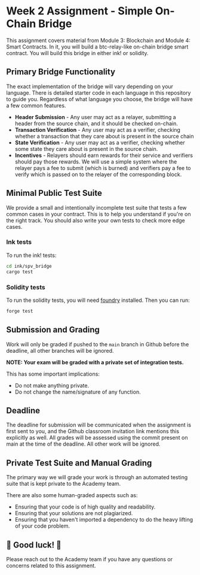 # Week 2 Assignment - Simple On-Chain Bridge

This assignment covers material from Module 3: Blockchain and Module 4: Smart Contracts.
In it, you will build a btc-relay-like on-chain bridge smart contract.
You will build this bridge in either ink! or solidity.

## Primary Bridge Functionality

The exact implementation of the bridge will vary depending on your language.
There is detailed starter code in each language in this repository to guide you.
Regardless of what language you choose, the bridge will have a few common features.

- **Header Submission** - Any user may act as a relayer, submitting a header from the source chain, and it should be checked on-chain.
- **Transaction Verification** - Any user may act as a verifier, checking whether a transaction that they care about is present in the source chain
- **State Verification** - Any user may act as a verifier, checking whether some state they care about is present in the source chain.
- **Incentives** - Relayers should earn rewards for their service and verifiers should pay those rewards.
  We will use a simple system where the relayer pays a fee to submit (which is burned) and verifiers pay a fee to verify which is passed on to the relayer of the corresponding block.

## Minimal Public Test Suite

We provide a small and intentionally incomplete test suite that tests a few common cases in your contract.
This is to help you understand if you're on the right track.
You should also write your own tests to check more edge cases.

### Ink tests

To run the ink! tests:

```bash
cd ink/spv_bridge
cargo test
```

### Solidity tests

To run the solidity tests, you will need [foundry](https://book.getfoundry.sh/) installed. Then you can run:

```bash
forge test
```

## Submission and Grading

Work will only be graded if pushed to the `main` branch in Github before the deadline, all other branches will be ignored.

**NOTE: Your exam will be graded with a private set of integration tests.**

This has some important implications:

- Do not make anything private.
- Do not change the name/signature of any function.

## Deadline

The deadline for submission will be communicated when the assignment is first sent to you, and the Github classroom invitation link mentions this explicitly as well. All grades will be assessed using the commit present on main at the time of the deadline. All other work will be ignored.

## Private Test Suite and Manual Grading

The primary way we will grade your work is through an automated testing suite that is kept private to the Academy team.

There are also some human-graded aspects such as:

- Ensuring that your code is of high quality and readability.
- Ensuring that your solutions are not plagiarized.
- Ensuring that you haven't imported a dependency to do the heavy lifting of your code problem.

## 🚀 Good luck! 🚀

Please reach out to the Academy team if you have any questions or concerns related to this assignment.

